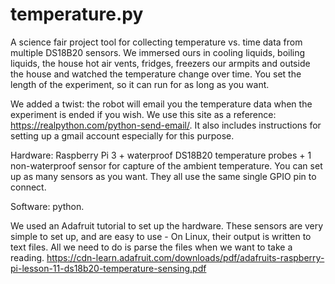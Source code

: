 # temperature.py

A science fair project tool for collecting temperature vs. time data from multiple DS18B20 sensors.  We immersed ours in cooling liquids, boiling liquids, the house hot air vents, fridges, freezers our armpits and outside the house and watched the temperature change over time.  You set the length of the experiment, so it can run for as long as you want.

We added a twist: the robot will email you the temperature data when the experiment is ended if you wish.  We use this site as a reference: https://realpython.com/python-send-email/.  It also includes instructions for setting up a gmail account especially for this purpose.

Hardware: Raspberry Pi 3 + waterproof DS18B20 temperature probes + 1 non-waterproof sensor for capture of the ambient temperature.  You can set up as many sensors as you want.  They all use the same single GPIO pin to connect.

Software:  python.

We used an Adafruit tutorial to set up the hardware.  These sensors are very simple to set up, and are easy to use - On Linux, their output is written to text files.  All we need to do is parse the files when we want to take a reading.  https://cdn-learn.adafruit.com/downloads/pdf/adafruits-raspberry-pi-lesson-11-ds18b20-temperature-sensing.pdf

